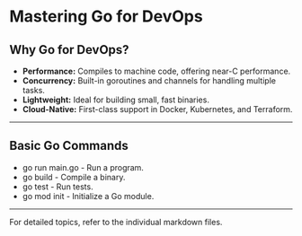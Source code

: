 # Mastering Go for DevOps

## Why Go for DevOps?
- **Performance:** Compiles to machine code, offering near-C performance.
- **Concurrency:** Built-in goroutines and channels for handling multiple tasks.
- **Lightweight:** Ideal for building small, fast binaries.
- **Cloud-Native:** First-class support in Docker, Kubernetes, and Terraform.

---

## Basic Go Commands
- go run main.go - Run a program.
- go build - Compile a binary.
- go test - Run tests.
- go mod init <module> - Initialize a Go module.

---

For detailed topics, refer to the individual markdown files.
